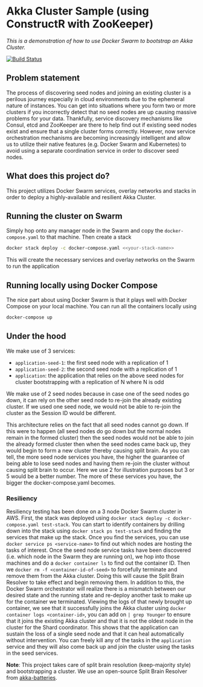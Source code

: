 # Akka Cluster Sample (using ConstructR with ZooKeeper)
_This is a demonstration of how to use Docker Swarm to bootstrap an Akka Cluster._

[![Build Status](https://travis-ci.org/calvinlfer/akka-cluster-sample.svg?branch=master)](https://travis-ci.org/calvinlfer/akka-cluster-sample)

## Problem statement
The process of discovering seed nodes and joining an existing cluster is a perilous journey especially in cloud 
environments due to the ephemeral nature of instances. You can get into situations where you form two or more clusters
if you incorrectly detect that no seed nodes are up causing massive problems for your data. Thankfully, service discovery 
mechanisms like Consul, etcd and ZooKeeper are there to help find out if existing seed nodes exist and ensure that a 
single cluster forms correctly. However, now service orchestration mechanisms are becoming increasingly intelligent and
allow us to utilize their native features (e.g. Docker Swarm and Kubernetes) to avoid using a separate coordination 
service in order to discover seed nodes.

## What does this project do?
This project utilizes Docker Swarm services, overlay networks and stacks in order to deploy a highly-available and 
resilient Akka Cluster. 

## Running the cluster on Swarm
Simply hop onto any manager node in the Swarm and copy the `docker-compose.yaml` to that machine. Then create a stack
```bash
docker stack deploy -c docker-compose.yaml <<your-stack-name>>
```

This will create the necessary services and overlay networks on the Swarm to run the application

## Running locally using Docker Compose
The nice part about using Docker Swarm is that it plays well with Docker Compose on your local machine. You can run all
the containers locally using
```bash
docker-compose up 
```

## Under the hood
We make use of 3 services:
- `application-seed-1`: the first seed node with a replication of 1
- `application-seed-2`: the second seed node with a replication of 1
- `application`: the application that relies on the above seed nodes for cluster bootstrapping with a replication of N 
  where N is odd

We make use of 2 seed nodes because in case one of the seed nodes go down, it can rely on the other seed node to re-join
the already existing cluster. If we used one seed node, we would not be able to re-join the cluster as the Session ID 
would be different.

This architecture relies on the fact that all seed nodes cannot go down. If this were to happen (all seed nodes do go 
down but the normal nodes remain in the formed cluster) then the seed nodes would not be able to join the already 
formed cluster then when the seed nodes came back up, they would begin to form a new cluster thereby causing split brain.
As you can tell, the more seed node services you have, the higher the guarantee of being able to lose seed nodes and 
having them re-join the cluster without causing split brain to occur. Here we use 2 for illustration purposes but 3 or 5
would be a better number. The more of these services you have, the bigger the docker-compose.yaml becomes.

### Resiliency
Resiliency testing has been done on a 3 node Docker Swarm cluster in AWS. First, the stack was deployed using 
`docker stack deploy -c docker-compose.yaml test-stack`. You can start to identify containers by drilling down into
the stack using `docker stack ps test-stack` and finding the services that make up the stack. Once you find the 
services, you can use `docker service ps <service-name>` to find out which nodes are hosting the tasks of interest.
Once the seed node service tasks have been discovered (i.e. which node in the Swarm they are running on), we hop into 
those machines and do a `docker container ls` to find out the container ID. Then we `docker rm -f <container-id-of-seed>`
to forcefully terminate and remove them from the Akka cluster. Doing this will cause the Split Brain Resolver to take 
effect and begin removing them. In addition to this, the Docker Swarm orchestrator will realize there is a mismatch 
between our desired state and the running state and re-deploy another task to make up for the container we terminated.
Viewing the logs of that newly brought up container, we see that it successfully joins the Akka cluster using 
`docker container logs <container-id>`, you can add on `| grep Younger` to ensure that it joins the existing Akka 
cluster and that it is not the oldest node in the cluster for the Shard coordinator. This shows that the application can
sustain the loss of a single seed node and that it can heal automatically without intervention. You can freely kill any
of the tasks in the `application` service and they will also come back up and join the cluster using the tasks in the
seed services. 

**Note**: This project takes care of split brain resolution (keep-majority style) and bootstrapping a cluster. We use an 
open-source Split Brain Resolver from [akka-batteries](https://github.com/PaytmLabs/akka-batteries#role-based-split-brain-resolver).
